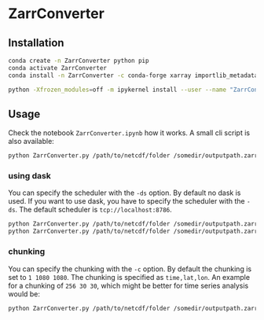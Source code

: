 # ZarrConverter

## Installation

```bash
conda create -n ZarrConverter python pip
conda activate ZarrConverter
conda install -n ZarrConverter -c conda-forge xarray importlib_metadata ipykernel dask gdal zarr h5netcdf netcdf4 fsspec requests aiohttp

python -Xfrozen_modules=off -m ipykernel install --user --name "ZarrConverter" --display-name "ZarrConverter Kernel"
```

## Usage

Check the notebook `ZarrConverter.ipynb` how it works. A small cli script is also available:

```bash
python ZarrConverter.py /path/to/netcdf/folder /somedir/outputpath.zarr
```

### using dask

You can specify the scheduler with the `-ds` option. By default no dask is used. If you want to use dask, you have to specify the scheduler with the `-ds`. The default scheduler is `tcp://localhost:8786`. 

```bash
python ZarrConverter.py /path/to/netcdf/folder /somedir/outputpath.zarr -d
python ZarrConverter.py /path/to/netcdf/folder /somedir/outputpath.zarr -d -ds tcp://123.123.123.123:4444
```

### chunking

You can specify the chunking with the `-c` option. By default the chunking is set to `1 1080 1080`.  The chunking is specified as `time,lat,lon`. An example for a chunking of `256 30 30`, which might be better for time series analysis would be:

```bash
python ZarrConverter.py /path/to/netcdf/folder /somedir/outputpath.zarr -c 256 30 30
```